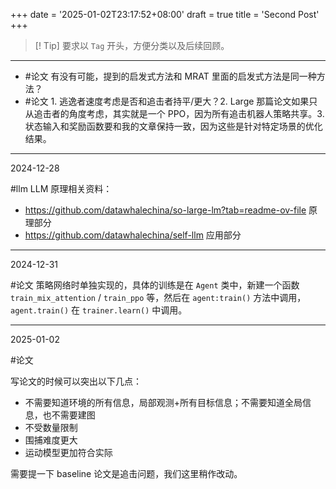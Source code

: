 +++
date = '2025-01-02T23:17:52+08:00'
draft = true
title = 'Second Post'
+++
>[! Tip] 要求以 `Tag` 开头，方便分类以及后续回顾。

---

-  #论文 有没有可能，提到的启发式方法和 MRAT 里面的启发式方法是同一种方法？
- #论文 1. 逃逸者速度考虑是否和追击者持平/更大？2. Large 那篇论文如果只从追击者的角度考虑，其实就是一个 PPO，因为所有追击机器人策略共享。3. 状态输入和奖励函数要和我的文章保持一致，因为这些是针对特定场景的优化结果。
---

2024-12-28

#llm LLM 原理相关资料：
- https://github.com/datawhalechina/so-large-lm?tab=readme-ov-file 原理部分
- https://github.com/datawhalechina/self-llm 应用部分
---

2024-12-31

#论文  策略网络时单独实现的，具体的训练是在 `Agent` 类中，新建一个函数 `train_mix_attention` / `train_ppo` 等，然后在 `agent:train()` 方法中调用，`agent.train()` 在 `trainer.learn()` 中调用。

---

2025-01-02

#论文

写论文的时候可以突出以下几点：
- 不需要知道环境的所有信息，局部观测+所有目标信息；不需要知道全局信息，也不需要建图
- 不受数量限制
- 围捕难度更大
- 运动模型更加符合实际

需要提一下 baseline 论文是追击问题，我们这里稍作改动。